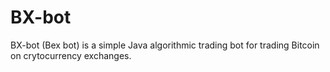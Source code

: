 # BX-bot
BX-bot (Bex bot) is a simple Java algorithmic trading bot for trading Bitcoin on crytocurrency exchanges.
